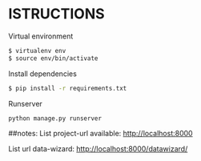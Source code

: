 # ISTRUCTIONS
Virtual environment
```bash
$ virtualenv env
$ source env/bin/activate
```

Install dependencies
```bash
$ pip install -r requirements.txt
```

Runserver
```bash
python manage.py runserver
```

##notes:
List project-url available: <http://localhost:8000>

List url data-wizard: <http://localhost:8000/datawizard/>
